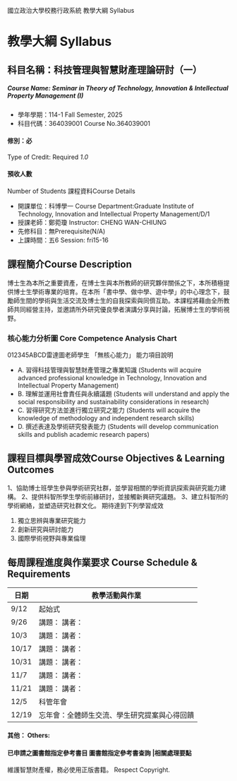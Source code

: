 國立政治大學校務行政系統 教學大綱 Syllabus
# 教學大綱 Syllabus
##  科目名稱：科技管理與智慧財產理論研討（一）
#####  Course Name: Seminar in Theory of Technology, Innovation & Intellectual Property Management (I)
  * 學年學期：114-1 Fall Semester, 2025 
  * 科目代碼：364039001 Course No.364039001
#### 修別：必
Type of Credit: Required 
_1.0_
#### 預收人數
Number of Students
課程資料Course Details
  * 開課單位：科博學一 Course Department:Graduate Institute of Technology, Innovation and Intellectual Property Management/D/1 
  * 授課老師：鄭菀瓊 Instructor: CHENG WAN-CHIUNG 
  * 先修科目：無Prerequisite(N/A)
  * 上課時間：五6 Session: fri15-16
##  課程簡介Course Description
博士生為本所之重要資產，在博士生與本所教師的研究夥伴關係之下，本所積極提供博士生學術專業的培育。在本所「書中學、做中學、遊中學」的中心理念下，鼓勵師生間的學術與生活交流及博士生的自我探索與同儕互助。本課程將藉由全所教師共同經營主持，並邀請所外研究優良學者演講分享與討論，拓展博士生的學術視野。
###  核心能力分析圖 Core Competence Analysis Chart
012345ABCD雷達圖老師學生
「無核心能力」 
能力項目說明
  * A. 習得科技管理與智慧財產管理之專業知識 (Students will acquire advanced professional knowledge in Technology, Innovation and Intellectual Property Management)
  * B. 理解並運用社會責任與永續議題 (Students will understand and apply the social responsibility and sustainability considerations in research)
  * C. 習得研究方法並進行獨立研究之能力 (Students will acquire the knowledge of methodology and independent research skills)
  * D. 撰述表達及學術研究發表能力 (Students will develop communication skills and publish academic research papers)
##  課程目標與學習成效Course Objectives & Learning Outcomes 
1、協助博士班學生參與學術研究社群，並學習相關的學術資訊探索與研究能力建構。
2、提供科智所學生學術前緣研討，並接觸新興研究議題。
3、建立科智所的學術網絡，並塑造研究社群文化。
期待達到下列學習成效
1. 獨立思辨與專業研究能力
2. 創新研究與研討能力
3. 國際學術視野與專業倫理
##  每周課程進度與作業要求 Course Schedule & Requirements
日期 |  教學活動與作業  
---|---  
9/12 |  起始式  
9/26 |  講題： 講者：  
10/3 |  講題： 講者：  
10/17 |  講題： 講者：  
10/31 |  講題： 講者：  
11/7 |  講題： 講者：  
11/21 |  講題： 講者：  
12/5 |  科管年會  
12/19 |  忘年會：全體師生交流、學生研究提案與心得回饋  
####  其他： Others:
####  已申請之圖書館指定參考書目  圖書館指定參考書查詢 |相關處理要點
維護智慧財產權，務必使用正版書籍。 Respect Copyright.